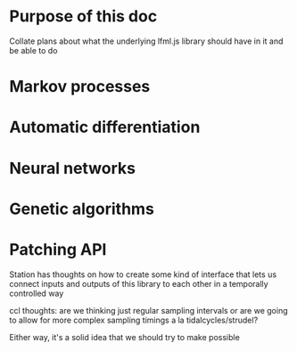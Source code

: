 # Purpose of this doc
Collate plans about what the underlying lfml.js library should have in it and be able to do
# Markov processes
# Automatic differentiation
# Neural networks
# Genetic algorithms
# Patching API
Station has thoughts on how to create some kind of interface that lets us connect inputs and outputs of this library to each other in a temporally controlled way 

ccl thoughts: are we thinking just regular sampling intervals or are we going to allow for more complex sampling timings a la tidalcycles/strudel?

Either way, it's a solid idea that we should try to make possible
